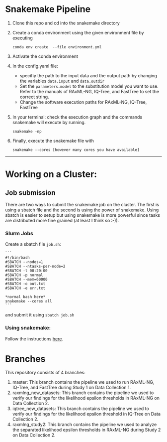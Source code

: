 # Snakemake Pipeline

1. Clone this repo and cd into the snakemake directory
2. Create a conda environment using the given environment file by executing
    ```
    conda env create  --file environment.yml
    ```
3. Activate the conda environment

4. In the config.yaml file: 
   * specifiy the path to the input data and the output path by changing the variables `data.input` and `data.outdir`
   * Set the `parameters.model` to the substitution model you want to use. Refer to the manuals of RAxML-NG, IQ-Tree, and FastTree to set the correct string. 
   * Change the software execution paths for RAxML-NG, IQ-Tree, FastTree

5. In your terminal: check the execution graph and the commands snakemake will execute by running.
    ```
    snakemake -np
    ```

6. Finally, execute the snakemake file with 
    ```
    snakemake --cores [however many cores you have available]
    ```


<hr>


# Working on a Cluster: 
## Job submission
There are two ways to submit the snakemake job on the cluster.
The first is using a sbatch file and the second is using the power of snakemake. Using sbatch is easier to setup but using snakemake is more powerful since tasks are distributed more fine grained (at least I think so :-)).
### Slurm Jobs
Create a sbatch file ```job.sh```:

    ```
    #!/bin/bash
    #SBATCH --nodes=1
    #SBATCH --ntasks-per-node=2
    #SBATCH -t 00:20:00
    #SBATCH -p normal
    #SBATCH --mem=60000
    #SBATCH -o out.txt
    #SBATCH -e err.txt

    *normal bash here*
    snakemake --cores all
    ```
and submit it using ```sbatch job.sh```


### Using snakemake:
Follow the instructions [here](https://github.com/tschuelia/snakemake-on-slurm-clusters).


# Branches
This repository consists of 4 branches:
1. master: This branch contains the pipeline we used to run RAxML-NG, IQ-Tree, and FastTree during Study 1 on Data Collection 1.
2. raxmlng_new_datasets: This branch contains the pipeline we used to verify our findings for the likelihood epsilon thresholds in RAxML-NG on Data Collection 2.
3. iqtree_new_datasets: This branch contains the pipeline we used to verify our findings for the likelihood epsilon threshold in IQ-Tree on Data Collection 2.
4. raxmlng_study2: This branch contains the pipeline we used to analyze the separated likelihood epsilon thresholds in RAxML-NG during Study 2 on Data Collection 2.